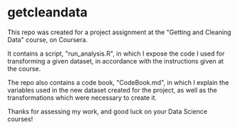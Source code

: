 # getcleandata

This repo was created for a project assignment at the "Getting and Cleaning Data" course, on Coursera.

It contains a script, "run_analysis.R", in which I expose the code I used for transforming a given dataset, in accordance with the instructions given at the course.

The repo also contains a code book, "CodeBook.md", in which I explain the variables used in the new dataset created for the project, as well as the transformations which were necessary to create it.

Thanks for assessing my work, and good luck on your Data Science courses!
